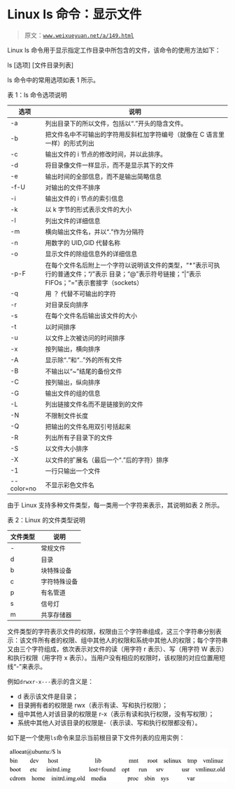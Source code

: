 # Linux ls 命令：显示文件

> 原文：[`www.weixueyuan.net/a/149.html`](http://www.weixueyuan.net/a/149.html)

Linux ls 命令用于显示指定工作目录中所包含的文件，该命令的使用方法如下：

ls [选项] [文件目录列表]

ls 命令中的常用选项如表 1 所示。

表 1：ls 命令选项说明

| 选项 | 说明 |
| --- | --- |
| -a | 列出目录下的所以文件，包括以“.”开头的隐含文件。 |
| -b | 把文件名中不可输出的字符用反斜杠加字符编号（就像在 C 语言里一样）的形式列出 |
| -c | 输出文件的 i 节点的修改时间，并以此排序。 |
| -d | 将目录像文件一样显示，而不是显示其下的文件 |
| -e | 输出时间的全部信息，而不是输出简略信息 |
| -f-U | 对输出的文件不排序 |
| -i | 输出文件的 i 节点的索引信息 |
| -k | 以 k 字节的形式表示文件的大小 |
| -l | 列出文件的详细信息 |
| -m | 横向输出文件名，并以“.”作为分隔符 |
| -n | 用数字的 UID,GID 代替名称 |
| -o | 显示文件的除组信息外的详细信息 |
| -p-F | 在每个文件名后附上一个字符以说明该文件的类型，“*”表示可执行的普通文件；“/”表示 目录；“@”表示符号链接；“&#124;”表示 FIFOs；“=”表示套接字（sockets） |
| -q | 用 ？ 代替不可输出的字符 |
| -r | 对目录反向排序 |
| -s | 在每个文件名后输出该文件的大小 |
| -t | 以时间排序 |
| -u | 以文件上次被访问的时间排序 |
| -x | 按列输出，横向排序 |
| -A | 显示除“.”和“..”外的所有文件 |
| -B | 不输出以“~”结尾的备份文件 |
| -C | 按列输出，纵向排序 |
| -G | 输出文件的组的信息 |
| -L | 列出链接文件名而不是链接到的文件 |
| -N | 不限制文件长度 |
| -Q | 把输出的文件名用双引号括起来 |
| -R | 列出所有子目录下的文件 |
| -S | 以文件大小排序 |
| -X | 以文件的扩展名（最后一个“.”后的字符）排序 |
| -1 | 一行只输出一个文件 |
| --color=no | 不显示彩色文件名   |

由于 Linux 支持多种文件类型，每一类用一个字符来表示，其说明如表 2 所示。

表 2：Linux 的文件类型说明

| 文件类型 | 说明 |
| --- | --- |
| - | 常规文件 |
| d | 目录 |
| b | 块特殊设备 |
| c | 字符特殊设备 |
| p | 有名管道 |
| s | 信号灯 |
| m | 共享存储器 |

文件类型的字符表示文件的权限，权限由三个字符串组成，这三个字符串分别表示：该文件所有者的权限、组中其他人的权限和系统中其他人的权限；每个字符串又由三个字符组成，依次表示对文件的读（用字符 r 表示）、写（用字符 W 表示）和执行权限（用字符 x 表示）。当用户没有相应的权限时，该权限的对应位置用短线“-”来表示。

例如`drwxr-x---`表示的含义是：

*   d 表示该文件是目录；
*   目录拥有者的权限是 rwx（表示有读、写和执行权限）；
*   组中其他人对该目录的权限是 r-x（表示有读和执行权限，没有写权限）；
*   系统中其他人对该目录的权限是-（表示读、写和执行权限都没有）。

如下是一个使用`ls`命令来显示当前根目录下文件列表的应用实例：

![使用 ls 命令显示当前根目录下文件列表的应用实例](img/47625a7b2e65f9bd79955b87cff13c2c.png)